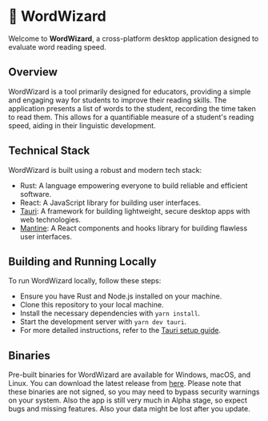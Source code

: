 # 🧙 WordWizard

Welcome to **WordWizard**, a cross-platform desktop application designed to evaluate word reading speed.

## Overview

WordWizard is a tool primarily designed for educators, providing a simple and engaging way for students to improve their
reading skills. The application presents a list of words to the student, recording the time taken to read them. This
allows for a quantifiable measure of a student's reading speed, aiding in their linguistic development.

## Technical Stack

WordWizard is built using a robust and modern tech stack:

* Rust: A language empowering everyone to build reliable and efficient software.
* React: A JavaScript library for building user interfaces.
* [Tauri](https://tauri.app/): A framework for building lightweight, secure desktop apps with web technologies.
* [Mantine](https://mantine.dev/): A React components and hooks library for building
  flawless user interfaces.

## Building and Running Locally

To run WordWizard locally, follow these steps:

* Ensure you have Rust and Node.js installed on your machine.
* Clone this repository to your local machine.
* Install the necessary dependencies with `yarn install`.
* Start the development server with `yarn dev tauri`.
* For more detailed instructions, refer to the [Tauri setup guide](https://tauri.app/v1/guides/getting-started/setup).

## Binaries

Pre-built binaries for WordWizard are available for Windows, macOS, and Linux. You can download the latest release
from [here](https://github.com/gertgeringer/WordWizard/releases). Please note that these binaries are not signed, so you
may need to bypass security warnings on your system. Also the app is still very much in Alpha stage, so expect bugs and
missing features. Also your data might be lost after you update.